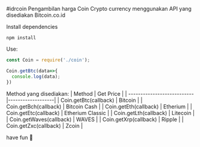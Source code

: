 #idrcoin
Pengambilan harga Coin Crypto currency menggunakan API yang disediakan Bitcoin.co.id

Install dependencies 
```
npm install
```

Use:
```js
const Coin = require('./coin');

Coin.getBtc(data=>{
  console.log(data);
})
```

Method yang disediakan:
| Method                     | Get Price         |
| ---------------------------|-------------------|
| Coin.getBtc(callback)      | Bitcoin           |
| Coin.getBch(callback)      | Bitcoin Cash      |
| Coin.getEth(callback)      | Etherium          |
| Coin.getEtc(callback)      | Etherium Classic  |
| Coin.getLth(callback)      | Litecoin          |
| Coin.getWaves(callback)    | WAVES             |
| Coin.getXrp(callback)      | Ripple            |
| Coin.getZxc(callback)      | Zcoin             |

have fun :rocket: